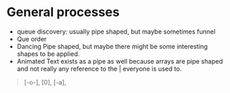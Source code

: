 # General processes

* queue discovery:
usually pipe shaped, but maybe sometimes funnel
* Que order
* Dancing
Pipe shaped, but maybe there might be some interesting shapes to be applied.
* Animated Text exists as a pipe as well because arrays are pipe shaped and not really any reference to the | everyone is used to.
> [-o-], [0], [-a],
